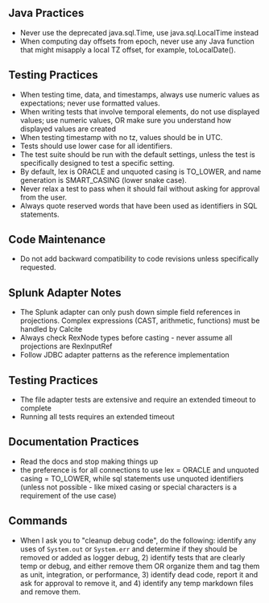 ## Java Practices

- Never use the deprecated java.sql.Time, use java.sql.LocalTime instead
- When computing day offsets from epoch, never use any Java function that might misapply a local TZ offset, for example, toLocalDate().

## Testing Practices
- When testing time, data, and timestamps, always use numeric values as expectations; never use formatted values.
- When writing tests that involve temporal elements, do not use displayed values; use numeric values, OR make sure you understand how displayed values are created
- When testing timestamp with no tz, values should be in UTC.
- Tests should use lower case for all identifiers.
- The test suite should be run with the default settings, unless the test is specifically designed to test a specific setting.
- By default, lex is ORACLE and unquoted casing is TO_LOWER, and name generation is SMART_CASING (lower snake case).
- Never relax a test to pass when it should fail without asking for approval from the user.
- Always quote reserved words that have been used as identifiers in SQL statements.

## Code Maintenance

- Do not add backward compatibility to code revisions unless specifically requested.

## Splunk Adapter Notes

- The Splunk adapter can only push down simple field references in projections. Complex expressions (CAST, arithmetic, functions) must be handled by Calcite
- Always check RexNode types before casting - never assume all projections are RexInputRef
- Follow JDBC adapter patterns as the reference implementation

## Testing Practices

- The file adapter tests are extensive and require an extended timeout to complete
- Running all tests requires an extended timeout

## Documentation Practices

- Read the docs and stop making things up
- the preference is for all connections to use lex = ORACLE and unquoted casing = TO_LOWER, while sql statements use unquoted identifiers (unless not possible - like mixed casing or special characters is a requirement of the use case)

## Commands
- When I ask you to "cleanup debug code", do the following: identify any uses of `System.out` or `System.err` and determine if they should be removed or added as logger debug, 2) identify tests that are clearly temp or debug, and either remove them OR organize them and tag them as unit, integration, or performance, 3) identify dead code, report it and ask for approval to remove it, and 4) identify any temp markdown files and remove them.

